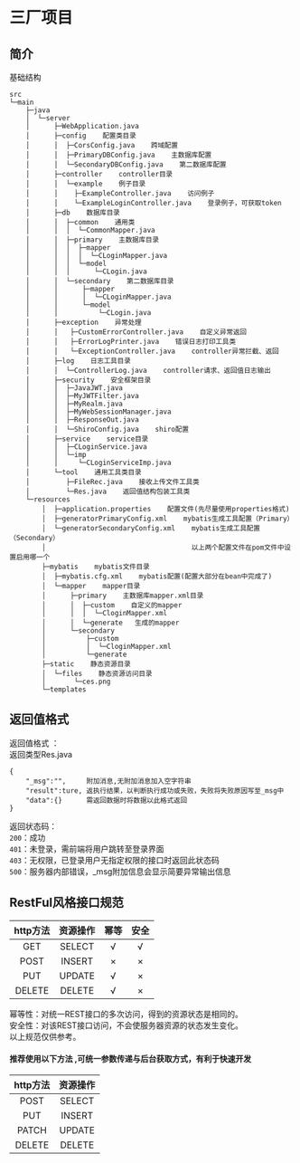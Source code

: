 # 三厂项目
## 简介
基础结构
```shell
src
└─main
    ├─java
    │  └─server
    │      ├─WebApplication.java
    │      ├─config    配置类目录
    │      │  ├─CorsConfig.java    跨域配置
    │      │  ├─PrimaryDBConfig.java    主数据库配置
    │      │  └─SecondaryDBConfig.java    第二数据库配置
    │      ├─controller    controller目录
    │      │  └─example    例子目录
    │      │    ├─ExampleController.java    访问例子
    │      │    └─ExampleLoginController.java    登录例子，可获取token
    │      ├─db    数据库目录
    │      │  ├─common    通用类
    │      │  │  └─CommonMapper.java
    │      │  ├─primary    主数据库目录
    │      │  │  ├─mapper
    │      │  │  │  └─CLoginMapper.java
    │      │  │  └─model
    │      │  │      └─CLogin.java
    │      │  └─secondary    第二数据库目录
    │      │      ├─mapper
    │      │      │  └─CLoginMapper.java
    │      │      └─model
    │      │          └─CLogin.java
    │      ├─exception    异常处理
    │      │   ├─CustomErrorController.java    自定义异常返回
    │      │   ├─ErrorLogPrinter.java    错误日志打印工具类
    │      │   └─ExceptionController.java    controller异常拦截、返回
    │      ├─log    日志工具目录
    │      │  └─ControllerLog.java    controller请求、返回值日志输出
    │      ├─security    安全框架目录
    │      │  ├─JavaJWT.java
    │      │  ├─MyJWTFilter.java
    │      │  ├─MyRealm.java
    │      │  ├─MyWebSessionManager.java
    │      │  ├─ResponseOut.java
    │      │  └─ShiroConfig.java    shiro配置
    │      ├─service    service目录
    │      │  ├─CLoginService.java
    │      │  └─imp
    │      │     └─CLoginServiceImp.java
    │      └─tool    通用工具类目录
    │         ├─FileRec.java    接收上传文件工具类
    │         └─Res.java    返回值结构包装工具类
    └─resources
        │  ├─application.properties    配置文件(先尽量使用properties格式)
        │  ├─generatorPrimaryConfig.xml    mybatis生成工具配置（Primary）
        │  └─generatorSecondaryConfig.xml    mybatis生成工具配置（Secondary）
        │                                    以上两个配置文件在pom文件中设置启用哪一个
        ├─mybatis    mybatis文件目录
        │  ├─mybatis.cfg.xml    mybatis配置(配置大部分在bean中完成了)
        │  └─mapper    mapper目录
        │      ├─primary    主数据库mapper.xml目录
        │      │  ├─custom    自定义的mapper
        │      │  │  └─CloginMapper.xml 
        │      │  └─generate   生成的mapper
        │      └─secondary
        │          ├─custom
        │          │  └─CloginMapper.xml 
        │          └─generate
        ├─static    静态资源目录
        │  └─files    静态资源访问目录 
        │       └─ces.png
        └─templates
```
## 返回值格式
返回值格式 ：  
返回类型Res.java
```shell
{
    "_msg":"",     附加消息,无附加消息加入空字符串
    "result":ture, 返执行结果，以判断执行成功或失败，失败将失败原因写至_msg中
    "data":{}      需返回数据时将数据以此格式返回
}
```
返回状态码：  
`200`：成功  
`401`：未登录，需前端将用户跳转至登录界面  
`403`：无权限，已登录用户无指定权限的接口时返回此状态码  
`500`：服务器内部错误，_msg附加信息会显示简要异常输出信息  

## RestFul风格接口规范

| http方法 | 资源操作 | 幂等 | 安全 |
| :------: | :------: | :------: | :------: |
| GET | SELECT | √ | √ |
| POST | INSERT | × | × |
| PUT | UPDATE | √ | × |
| DELETE | DELETE | √ | × | 

幂等性：对统一REST接口的多次访问，得到的资源状态是相同的。  
安全性：对该REST接口访问，不会使服务器资源的状态发生变化。  
以上规范仅供参考。  

#### 推荐使用以下方法 ,可统一参数传递与后台获取方式，有利于快速开发  

| http方法 | 资源操作 |  
| :------: | :------: |   
| POST | SELECT |  
| PUT | INSERT |  
| PATCH | UPDATE |  
| DELETE | DELETE |  